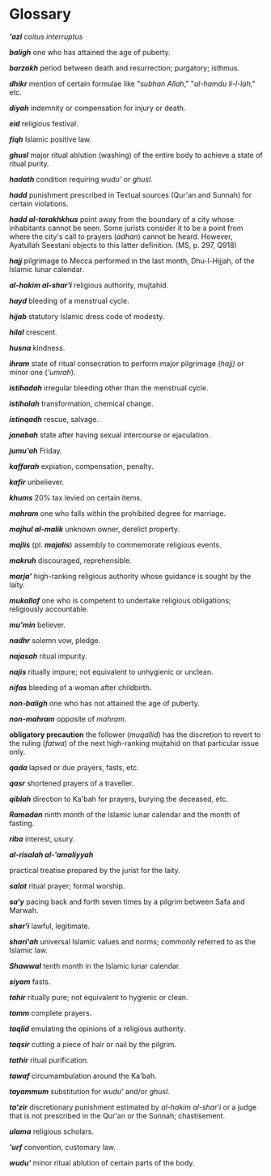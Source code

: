 Glossary
========

***'azl*** *coitus interruptus*

***baligh*** one who has attained the age of puberty.

***barzakh*** period between death and resurrection; purgatory; isthmus.

***dhikr*** mention of certain formulae like "*subhan Allah*,"
"*al-hamdu li-l-lah*," etc.

***diyah*** indemnity or compensation for injury or death.

***eid*** religious festival.

***fiqh*** Islamic positive law.

***ghusl*** major ritual ablution (washing) of the entire body to
achieve a state of ritual purity.

***hadath*** condition requiring *wudu'* or *ghusl*.

***hadd*** punishment prescribed in Textual sources (Qur'an and Sunnah)
for certain violations.

***hadd al-tarakhkhus*** point away from the boundary of a city whose
inhabitants cannot be seen. Some jurists consider it to be a point from
where the city's call to prayers (*adhan*) cannot be heard. However,
Ayatullah Seestani objects to this latter definition. (MS, p. 297, Q918)

***hajj*** pilgrimage to Mecca performed in the last month,
Dhu-l-Hijjah, of the Islamic lunar calendar.

***al-hakim al-shar'i*** religious authority, mujtahid.

***hayd*** bleeding of a menstrual cycle.

***hijab*** statutory Islamic dress code of modesty.

***hilal*** crescent.

***husna*** kindness.

***ihram*** state of ritual consecration to perform major pilgrimage
(*hajj)* or minor one (*'umrah*).

***istihadah*** irregular bleeding other than the menstrual cycle.

***istihalah*** transformation, chemical change.

***istinqadh*** rescue, salvage.

***janabah*** state after having sexual intercourse or ejaculation.

***jumu'ah*** Friday.

***kaffarah*** expiation, compensation, penalty.

***kafir*** unbeliever.

***khums*** 20% tax levied on certain items.

***mahram*** one who falls within the prohibited degree for marriage.

***majhul al-malik*** unknown owner, derelict property.

***majlis*** (pl. ***majalis***) assembly to commemorate religious
events.

***makruh*** discouraged, reprehensible.

***marja'*** high-ranking religious authority whose guidance is sought
by the laity.

***mukallaf*** one who is competent to undertake religious obligations;
religiously accountable.

***mu'min*** believer.

***nadhr*** solemn vow, pledge.

***najasah*** ritual impurity.

***najis*** ritually impure; not equivalent to unhygienic or unclean.

***nifas*** bleeding of a woman after childbirth.

***non-baligh*** one who has not attained the age of puberty.

***non-mahram*** opposite of *mahram*.

**obligatory precaution** the follower (*muqallid*) has the discretion
to revert to the ruling (*fatwa*) of the next high-ranking mujtahid on
that particular issue only.

***qada*** lapsed or due prayers, fasts, etc.

***qasr*** shortened prayers of a traveller.

***qiblah*** direction to Ka'bah for prayers, burying the deceased, etc.

***Ramadan*** ninth month of the Islamic lunar calendar and the month of
fasting.

***riba*** interest, usury.

***al-risalah al-'amaliyyah***

practical treatise prepared by the jurist for the laity.

***salat*** ritual prayer; formal worship.

***sa'y*** pacing back and forth seven times by a pilgrim between Safa
and Marwah.

***shar'i*** lawful, legitimate.

***shari'ah*** universal Islamic values and norms; commonly referred to
as the Islamic law.

***Shawwal*** tenth month in the Islamic lunar calendar.

***siyam*** fasts.

***tahir*** ritually pure; not equivalent to hygienic or clean.

***tamm*** complete prayers.

***taqlid*** emulating the opinions of a religious authority.

***taqsir*** cutting a piece of hair or nail by the pilgrim.

***tathir*** ritual purification.

***tawaf*** circumambulation around the Ka'bah.

***tayammum*** substitution for *wudu'* and/or *ghusl*.

***ta'zir*** discretionary punishment estimated by *al-hakim al-shar'i*
or a judge that is not prescribed in the Qur'an or the Sunnah;
chastisement.

***ulama*** religious scholars.

***'urf*** convention, customary law.

***wudu'*** minor ritual ablution of certain parts of the body.


